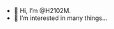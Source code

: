 - 👋 Hi, I’m @H2102M.
- 👀 I’m interested in many things...

<!---
H2102M/H2102M is a ✨ special ✨ repository because its `README.md` (this file) appears on your GitHub profile.
You can click the Preview link to take a look at your changes.
--->
